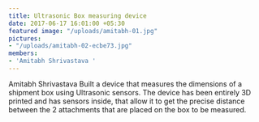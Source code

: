 ```yaml
---
title: Ultrasonic Box measuring device
date: 2017-06-17 16:01:00 +05:30
featured image: "/uploads/amitabh-01.jpg"
pictures:
- "/uploads/amitabh-02-ecbe73.jpg"
members:
- 'Amitabh Shrivastava '
---
```


Amitabh Shrivastava Built a device that measures the dimensions of a shipment box using Ultrasonic sensors. The device has been entirely 3D printed and has sensors inside, that allow it to get the precise distance between the 2 attachments that are placed on the box to be measured. 